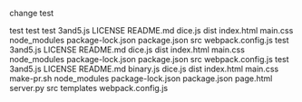 change
test


test
test
test 3and5.js LICENSE README.md dice.js dist index.html main.css node_modules package-lock.json package.json src webpack.config.js
test 3and5.js LICENSE README.md dice.js dist index.html main.css node_modules package-lock.json package.json src webpack.config.js
test 3and5.js LICENSE README.md binary.js dice.js dist index.html main.css make-pr.sh node_modules package-lock.json package.json page.html server.py src templates webpack.config.js
